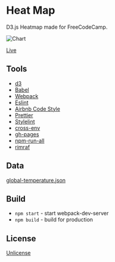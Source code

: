 # Heat Map

D3.js Heatmap made for FreeCodeCamp.


![Chart](https://res.cloudinary.com/anton-zdanov/image/upload/q_auto/v1513067763/Screen_Shot_2017-12-12_at_10.35.55_tdhsjw.png)

[Live](https://azdanov.js.org/heat-map/)

## Tools

* [d3](https://github.com/d3/d3)
* [Babel](https://github.com/babel/babel)
* [Webpack](https://github.com/webpack)
* [Eslint](https://github.com/eslint/eslint)
* [Airbnb Code Style](https://github.com/airbnb/javascript)
* [Prettier](https://github.com/prettier/prettier)
* [Stylelint](https://github.com/stylelint/stylelint)
* [cross-env](https://github.com/kentcdodds/cross-env)
* [gh-pages](https://github.com/tschaub/gh-pages)
* [npm-run-all](https://github.com/mysticatea/npm-run-all)
* [rimraf](https://github.com/isaacs/rimraf)

## Data

[global-temperature.json](https://raw.githubusercontent.com/FreeCodeCamp/ProjectReferenceData/master/global-temperature.json)

## Build

* `npm start` - start webpack-dev-server
* `npm build` - build for production

## License

[Unlicense](https://unlicense.org)
